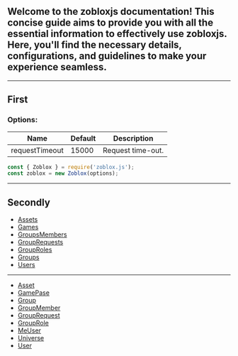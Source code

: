 ## Welcome to the zobloxjs documentation! This concise guide aims to provide you with all the essential information to effectively use zobloxjs. Here, you'll find the necessary details, configurations, and guidelines to make your experience seamless.
___

## First 
### Options:
|Name|Default|Description
|-|-|-
|requestTimeout|15000|Request time-out.

```js
const { Zoblox } = require('zoblox.js');
const zoblox = new Zoblox(options);
```
___

## Secondly

- [Assets](https://github.com/zobloxjs/zoblox.js/blob/glitch/docs/documents/managers/Assets.md) 
- [Games]()
- [GroupsMembers]()
- [GroupRequests]()
- [GroupRoles]()
- [Groups]()
- [Users]()

---

- [Asset]()
- [GamePase]()
- [Group]()
- [GroupMember]()
- [GroupRequest]()
- [GroupRole]()
- [MeUser]()
- [Universe]()
- [User]()